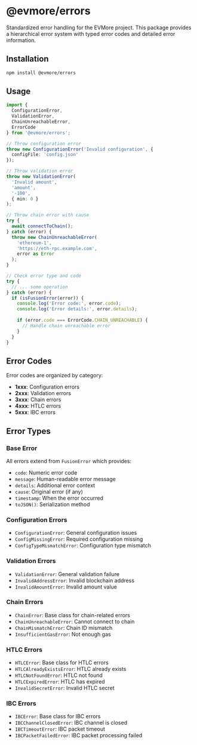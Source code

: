 # @evmore/errors

Standardized error handling for the EVMore project. This package provides a hierarchical error system with typed error codes and detailed error information.

## Installation

```bash
npm install @evmore/errors
```

## Usage

```typescript
import { 
  ConfigurationError, 
  ValidationError, 
  ChainUnreachableError,
  ErrorCode 
} from '@evmore/errors';

// Throw configuration error
throw new ConfigurationError('Invalid configuration', { 
  configFile: 'config.json' 
});

// Throw validation error
throw new ValidationError(
  'Invalid amount',
  'amount',
  '-100',
  { min: 0 }
);

// Throw chain error with cause
try {
  await connectToChain();
} catch (error) {
  throw new ChainUnreachableError(
    'ethereum-1',
    'https://eth-rpc.example.com',
    error as Error
  );
}

// Check error type and code
try {
  // ... some operation
} catch (error) {
  if (isFusionError(error)) {
    console.log('Error code:', error.code);
    console.log('Error details:', error.details);
    
    if (error.code === ErrorCode.CHAIN_UNREACHABLE) {
      // Handle chain unreachable error
    }
  }
}
```

## Error Codes

Error codes are organized by category:

- **1xxx**: Configuration errors
- **2xxx**: Validation errors  
- **3xxx**: Chain errors
- **4xxx**: HTLC errors
- **5xxx**: IBC errors

## Error Types

### Base Error

All errors extend from `FusionError` which provides:
- `code`: Numeric error code
- `message`: Human-readable error message
- `details`: Additional error context
- `cause`: Original error (if any)
- `timestamp`: When the error occurred
- `toJSON()`: Serialization method

### Configuration Errors

- `ConfigurationError`: General configuration issues
- `ConfigMissingError`: Required configuration missing
- `ConfigTypeMismatchError`: Configuration type mismatch

### Validation Errors

- `ValidationError`: General validation failure
- `InvalidAddressError`: Invalid blockchain address
- `InvalidAmountError`: Invalid amount value

### Chain Errors

- `ChainError`: Base class for chain-related errors
- `ChainUnreachableError`: Cannot connect to chain
- `ChainMismatchError`: Chain ID mismatch
- `InsufficientGasError`: Not enough gas

### HTLC Errors

- `HTLCError`: Base class for HTLC errors
- `HTLCAlreadyExistsError`: HTLC already exists
- `HTLCNotFoundError`: HTLC not found
- `HTLCExpiredError`: HTLC has expired
- `InvalidSecretError`: Invalid HTLC secret

### IBC Errors

- `IBCError`: Base class for IBC errors
- `IBCChannelClosedError`: IBC channel is closed
- `IBCTimeoutError`: IBC packet timeout
- `IBCPacketFailedError`: IBC packet processing failed